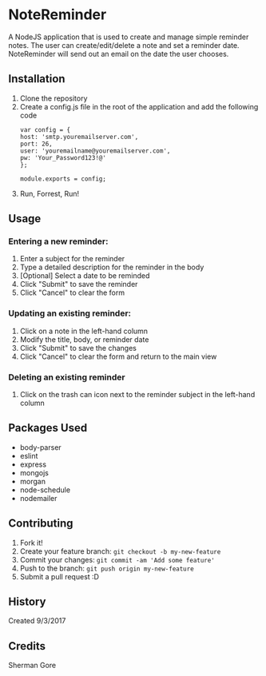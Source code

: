 # NoteReminder
A NodeJS application that is used to create and manage simple reminder notes.  The user can create/edit/delete a note and set a reminder date.  NoteReminder will send out an email on the date the user chooses.

## Installation
1) Clone the repository
2) Create a config.js file in the root of the application and add the following code
    ```
    var config = {
    host: 'smtp.youremailserver.com',
    port: 26,
    user: 'youremailname@youremailserver.com',
    pw: 'Your_Password123!@'
    };

    module.exports = config;
    ```
3) Run, Forrest, Run!

## Usage
### Entering a new reminder:
1) Enter a subject for the reminder
2) Type a detailed description for the reminder in the body
3) [Optional] Select a date to be reminded
4) Click "Submit" to save the reminder
5) Click "Cancel" to clear the form

### Updating an existing reminder:
1) Click on a note in the left-hand column
2) Modify the title, body, or reminder date
3) Click "Submit" to save the changes
4) Click "Cancel" to clear the form and return to the main view

### Deleting an existing reminder
1) Click on the trash can icon next to the reminder subject in the left-hand column


## Packages Used
* body-parser
* eslint
* express
* mongojs
* morgan
* node-schedule
* nodemailer

## Contributing
1. Fork it!
2. Create your feature branch: `git checkout -b my-new-feature`
3. Commit your changes: `git commit -am 'Add some feature'`
4. Push to the branch: `git push origin my-new-feature`
5. Submit a pull request :D

## History
Created 9/3/2017

## Credits
Sherman Gore